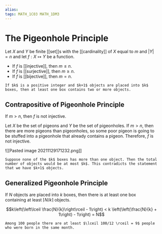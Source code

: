```yaml
---
alias: 
tags: MATH_1C03 MATH_1DM3
---
```

# The Pigeonhole Principle
Let $X$ and $Y$ be finite [[set]]s with the [[cardinality]] of $X$ equal to $m$ and $|Y|=n$ and let $f:X\mapsto Y$ be a function.
- If $f$ is [[injective]], then $m\leq n$.  
- If $f$ is [[surjective]], then $m\geq n$. 
- If $f$ is [[bijective]], then $m=n$. 

```ad-note
If $k$ is a positive integer and $k+1$ objects are placed into $k$ boxes, then at least one box contains two or more objects.
```

## Contrapositive of Pigeonhole Principle
If $m>n$, then $f$ is not injective. 

Let $X$ be the set of pigeons and $Y$ be the set of pigeonholes. If $m > n$, then there are more pigeons than pigeonholes, so some poor pigeon is going to be stuffed into a pigeonhole that already contains a pigeon. Therefore, $f$ is not injective. 

![[Pasted image 20211129171232.png]]

```ad-abstract
Suppose none of the $k$ boxes has more than one object. Then the total number of objects would be at most $k$. This contradicts the statement that we have $k+1$ objects.
```

## Generalized Pigeonhole Principle
If $N$ objects are placed into $k$ boxes, then there is at least one box containing at least $\lceil N/k \rceil$ objects.

$$k\left(\left\lceil \frac{N}{k}\right\rceil - 1\right) < k \left(\left(\frac{N}{k} + 1\right) - 1\right) = N$$

```ad-example
Among 100 people there are at least $\lceil 100/12 \rceil = 9$ people who were born in the same month.
```